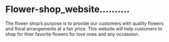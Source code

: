 # Flower-shop_website..........
The flower shop’s purpose is to provide our customers with quality flowers and floral arrangements at a fair price.
This website will help customers to shop for thier favorite flowers for love ones and any occassion.
